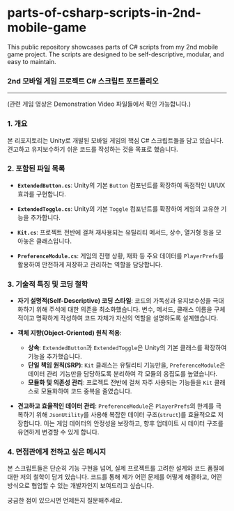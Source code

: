 # parts-of-csharp-scripts-in-2nd-mobile-game
This public repository showcases parts of C# scripts from my 2nd mobile game project. The scripts are designed to be self-descriptive, modular, and easy to maintain.

### 2nd 모바일 게임 프로젝트 C# 스크립트 포트폴리오

---

(관련 게임 영상은 Demonstration Video 파일들에서 확인 가능합니다.)

### 1. 개요

본 리포지토리는 Unity로 개발된 모바일 게임의 핵심 C# 스크립트들을 담고 있습니다. 견고하고 유지보수하기 쉬운 코드를 작성하는 것을 목표로 했습니다.

### 2. 포함된 파일 목록

* **`ExtendedButton.cs`**: Unity의 기본 `Button` 컴포넌트를 확장하여 독점적인 UI/UX 효과를 구현합니다.

* **`ExtendedToggle.cs`**: Unity의 기본 `Toggle` 컴포넌트를 확장하여 게임의 고유한 기능을 추가합니다.

* **`Kit.cs`**: 프로젝트 전반에 걸쳐 재사용되는 유틸리티 메서드, 상수, 열거형 등을 모아놓은 클래스입니다.

* **`PreferenceModule.cs`**: 게임의 진행 상황, 재화 등 주요 데이터를 `PlayerPrefs`를 활용하여 안전하게 저장하고 관리하는 역할을 담당합니다.

### 3. 기술적 특징 및 코딩 철학

* **자기 설명적(Self-Descriptive) 코딩 스타일**: 코드의 가독성과 유지보수성을 극대화하기 위해 주석에 대한 의존을 최소화했습니다. 변수, 메서드, 클래스 이름을 구체적이고 명확하게 작성하여 코드 자체가 자신의 역할을 설명하도록 설계했습니다.

* **객체 지향(Object-Oriented) 원칙 적용**:
    * **상속**: `ExtendedButton`과 `ExtendedToggle`은 Unity의 기본 클래스를 확장하여 기능을 추가했습니다.
    * **단일 책임 원칙(SRP)**: `Kit` 클래스는 유틸리티 기능만을, `PreferenceModule`은 데이터 관리 기능만을 담당하도록 분리하여 각 모듈의 응집도를 높였습니다.
    * **모듈화 및 의존성 관리**: 프로젝트 전반에 걸쳐 자주 사용되는 기능들을 `Kit` 클래스로 모듈화하여 코드 중복을 줄였습니다.

* **견고하고 효율적인 데이터 관리**: `PreferenceModule`은 `PlayerPrefs`의 한계를 극복하기 위해 `JsonUtility`를 사용해 복잡한 데이터 구조(`struct`)를 효율적으로 저장합니다. 이는 게임 데이터의 안정성을 보장하고, 향후 업데이트 시 데이터 구조를 유연하게 변경할 수 있게 합니다.

### 4. 면접관에게 전하고 싶은 메시지

본 스크립트들은 단순히 기능 구현을 넘어, 실제 프로젝트를 고려한 설계와 코드 품질에 대한 저의 철학이 담겨 있습니다. 코드를 통해 제가 어떤 문제를 어떻게 해결하고, 어떤 방식으로 협업할 수 있는 개발자인지 보여드리고 싶습니다.

궁금한 점이 있으시면 언제든지 질문해주세요.

